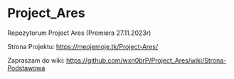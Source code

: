 # Project_Ares
Repozytorum Project Ares (Premiera 27.11.2023r)

Strona Projektu: https://meojemoje.tk/Project-Ares/

Zapraszam do wiki: https://github.com/wxn0brP/Project_Ares/wiki/Strona-Podstawowa

